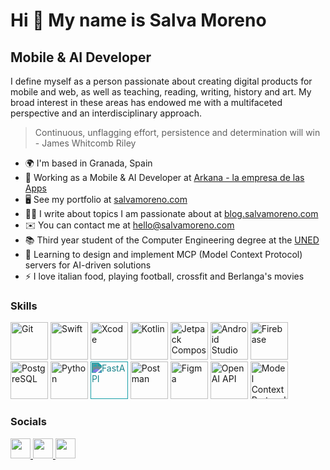 Hi 👋 My name is Salva Moreno 
=============================  
Mobile & AI Developer 
----------------  
I define myself as a person passionate about creating digital products for mobile and web, as well as teaching, reading, writing, history and art. My broad interest in these areas has endowed me with a multifaceted perspective and an interdisciplinary approach.  

> Continuous, unflagging effort, persistence and determination will win - James Whitcomb Riley

* 🌍  I'm based in Granada, Spain
* 🚀  Working as a Mobile & AI Developer at [Arkana - la empresa de las Apps](https://arkana.io)
* 🖥️  See my portfolio at [salvamoreno.com](http://salvamoreno.com)
* ✍🏼  I write about topics I am passionate about at [blog.salvamoreno.com](https://blog.salvamoreno.com)
* ✉️  You can contact me at [hello@salvamoreno.com](mailto:hello@salvamoreno.com)
* 📚  Third year student of the Computer Engineering degree at the [UNED](https://www.uned.es/universidad/inicio/estudios/grados/grado-en-ingenieria-informatica.html)
* 🧠  Learning to design and implement MCP (Model Context Protocol) servers for AI-driven solutions
* ⚡️  I love italian food, playing football, crossfit and Berlanga's movies

### Skills  

<p align="left"> 
 <a href="https://git-scm.com/" target="_blank" rel="noreferrer"><img src="https://cdn.jsdelivr.net/gh/devicons/devicon@latest/icons/git/git-original.svg" width="60" height="60" alt="Git" /></a>
 <a href="https://developer.apple.com/swift/" target="_blank" rel="noreferrer"><img src="https://cdn.jsdelivr.net/gh/devicons/devicon@latest/icons/swift/swift-original.svg" width="60" height="60" alt="Swift" /></a>
 <a href="https://developer.apple.com/xcode/" target="_blank" rel="noreferrer"><img src="https://cdn.jsdelivr.net/gh/devicons/devicon@latest/icons/xcode/xcode-original.svg" width="60" height="60" alt="Xcode" /></a>
 <a href="https://kotlinlang.org" target="_blank" rel="noreferrer"><img src="https://cdn.jsdelivr.net/gh/devicons/devicon@latest/icons/kotlin/kotlin-original.svg" width="60" height="60" alt="Kotlin" /></a>
 <a href="https://developer.android.com/develop/ui/compose" target="_blank" rel="noreferrer"><img src="https://cdn.jsdelivr.net/gh/devicons/devicon@latest/icons/jetpackcompose/jetpackcompose-original.svg" width="60" height="60" alt="Jetpack Compose" /></a>
 <a href="https://developer.android.com/studio" target="_blank" rel="noreferrer"><img src="https://cdn.jsdelivr.net/gh/devicons/devicon@latest/icons/androidstudio/androidstudio-original.svg" width="60" height="60" alt="Android Studio" /></a>
 <a href="https://firebase.google.com" target="_blank" rel="noreferrer"><img src="https://cdn.jsdelivr.net/gh/devicons/devicon@latest/icons/firebase/firebase-original.svg" width="60" height="60" alt="Firebase" /></a>
 <a href="https://www.postgresql.org" target="_blank" rel="noreferrer"><img src="https://cdn.jsdelivr.net/gh/devicons/devicon@latest/icons/postgresql/postgresql-original.svg" width="60" height="60" alt="PostgreSQL" /></a>
 <a href="https://www.python.org" target="_blank" rel="noreferrer"><img src="https://cdn.jsdelivr.net/gh/devicons/devicon@latest/icons/python/python-original.svg" width="60" height="60" alt="Python" /></a>
  <a href="https://fastapi.tiangolo.com" target="_blank" rel="noreferrer"><img src="https://cdn.jsdelivr.net/npm/simple-icons@v15/icons/fastapi.svg" width="60" height="60" alt="FastAPI" style="filter: invert(42%) sepia(14%) saturate(2217%) hue-rotate(135deg) brightness(93%) contrast(91%);" /></a>
 <a href="https://www.postman.com" target="_blank" rel="noreferrer"><img src="https://cdn.jsdelivr.net/gh/devicons/devicon@latest/icons/postman/postman-original.svg" width="60" height="60" alt="Postman" /></a>
 <a href="https://www.figma.com/" target="_blank" rel="noreferrer"><img src="https://cdn.jsdelivr.net/gh/devicons/devicon@latest/icons/figma/figma-original.svg" width="60" height="60" alt="Figma" /></a>
 <a href="https://platform.openai.com/docs/overview" target="_blank" rel="noreferrer"><img src="https://cdn.jsdelivr.net/npm/simple-icons@v15/icons/openai.svg" width="60" height="60" alt="OpenAI API" /></a>
 <a href="https://modelcontextprotocol.io/docs/getting-started/intro" target="_blank" rel="noreferrer"><img src="https://cdn.jsdelivr.net/npm/simple-icons@v15/icons/modelcontextprotocol.svg" width="60" height="60" alt="Model Context Protocol (MCP)" /></a>
</p>

 ### Socials  
 
 <p align="left"> <a href="https://www.github.com/salvaMsanchez" target="_blank" rel="noreferrer"> <picture> <source media="(prefers-color-scheme: dark)" srcset="https://raw.githubusercontent.com/danielcranney/readme-generator/main/public/icons/socials/github-dark.svg" /> <source media="(prefers-color-scheme: light)" srcset="https://raw.githubusercontent.com/danielcranney/readme-generator/main/public/icons/socials/github.svg" /> <img src="https://raw.githubusercontent.com/danielcranney/readme-generator/main/public/icons/socials/github.svg" width="32" height="32" /> </picture> </a> <a href="https://www.linkedin.com/in/salvador-moreno-sanchez" target="_blank" rel="noreferrer"> <picture> <source media="(prefers-color-scheme: dark)" srcset="https://raw.githubusercontent.com/danielcranney/readme-generator/main/public/icons/socials/linkedin-dark.svg" /> <source media="(prefers-color-scheme: light)" srcset="https://raw.githubusercontent.com/danielcranney/readme-generator/main/public/icons/socials/linkedin.svg" /> <img src="https://raw.githubusercontent.com/danielcranney/readme-generator/main/public/icons/socials/linkedin.svg" width="32" height="32" /> </picture> </a> <a href="https://www.x.com/SabanSMS" target="_blank" rel="noreferrer"> <picture> <source media="(prefers-color-scheme: dark)" srcset="https://raw.githubusercontent.com/danielcranney/readme-generator/main/public/icons/socials/twitter-dark.svg" /> <source media="(prefers-color-scheme: light)" srcset="https://raw.githubusercontent.com/danielcranney/readme-generator/main/public/icons/socials/twitter.svg" /> <img src="https://raw.githubusercontent.com/danielcranney/readme-generator/main/public/icons/socials/twitter.svg" width="32" height="32" /> </picture> </a></p>
